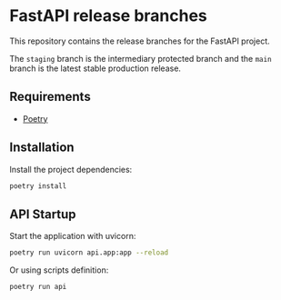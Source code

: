 # FastAPI release branches

This repository contains the release branches for the FastAPI project.

The `staging` branch is the intermediary protected branch and the `main` branch is the latest stable production release.

## Requirements

- [Poetry](https://python-poetry.org/docs/#installation)

## Installation

Install the project dependencies:

```sh
poetry install
```

## API Startup

Start the application with uvicorn:

```sh
poetry run uvicorn api.app:app --reload
```

Or using scripts definition:

```sh
poetry run api
```
